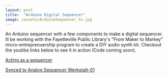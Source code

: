 ```yaml
---
layout: post
title:  "Arduino Digital Sequencer"
image: /assets/ArduinoSequencer_tn.jpg
---
```



An Arduino sequencer with a few components to make a digital sequencer. Ill be working with the 
Fayetteville Public Library's "From Maker to Markey" micro-entreprenuership program to create a 
DIY audio synth kit. Checkout the youtibe links below to see it in action (Code coming soon).



[Acting as a sequencer][jekyll-docs]

[Synced to Analog Sequencer Werkstatt-01][Analog]


[jekyll-docs]: https://youtu.be/9Sl6EN5GHjs
[Analog]: https://youtu.be/aUa3qseLVzI

